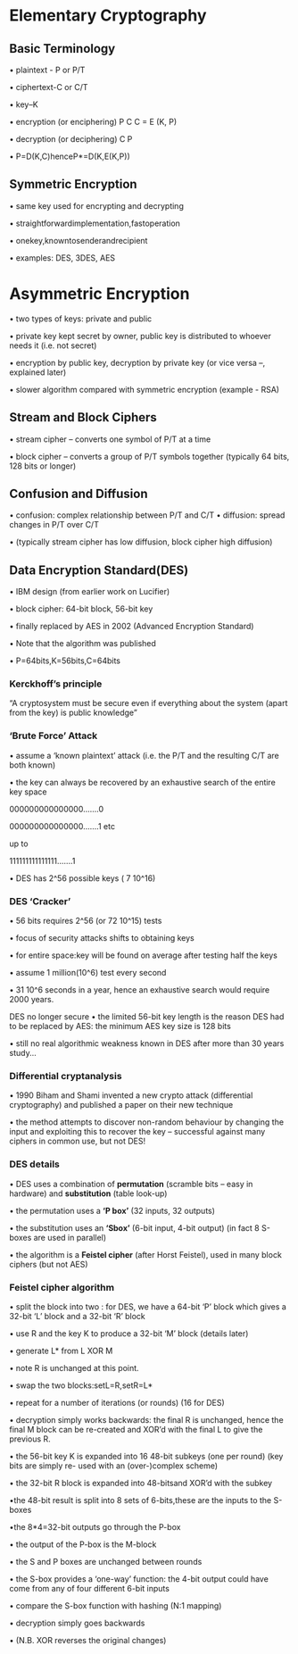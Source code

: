 # Elementary Cryptography
## Basic Terminology
• plaintext - P or P/T

• ciphertext-C or C/T

• key–K

• encryption (or enciphering) P C
C = E (K, P)

• decryption (or deciphering) C P

• P=D(K,C)henceP*=D(K,E(K,P))

## Symmetric Encryption
• same key used for encrypting and decrypting 

• straightforwardimplementation,fastoperation 

• onekey,knowntosenderandrecipient

• examples: DES, 3DES, AES

# Asymmetric Encryption
• two types of keys: private and public

• private key kept secret by owner, public key is distributed to whoever needs it (i.e. not secret)

• encryption by public key, decryption by private key (or vice versa –, explained later)

• slower algorithm compared with symmetric encryption (example - RSA)


## Stream and Block Ciphers
• stream cipher – converts one symbol of P/T at a time

• block cipher – converts a group of P/T symbols together (typically 64 bits, 128 bits or longer)

## Confusion and Diffusion
• confusion: complex relationship between P/T and C/T
• diffusion: spread changes in P/T over C/T

• (typically stream cipher has low diffusion, block cipher high diffusion)

## Data Encryption Standard(DES)
• IBM design (from earlier work on Lucifier)

• block cipher: 64-bit block, 56-bit key

• finally replaced by AES in 2002 (Advanced Encryption Standard)

• Note that the algorithm was published

• P=64bits,K=56bits,C=64bits

### Kerckhoff’s principle
“A cryptosystem must be secure even if everything about the system (apart from the key) is public knowledge”

### ‘Brute Force’ Attack
• assume a ‘known plaintext’ attack (i.e. the P/T and the resulting C/T are both known)

• the key can always be recovered by an exhaustive search of the entire key space 

000000000000000.......0

000000000000000.......1 etc

up to 

111111111111111.......1

• DES has 2^56 possible keys ( 7 10^16)

### DES ‘Cracker’
• 56 bits requires 2^56 (or 72 10^15) tests

• focus of security attacks shifts to obtaining keys

• for entire space:key will be found on average after testing half the keys

• assume 1 million(10^6) test every second

• 31 10^6 seconds in a year, hence an exhaustive search would require 2000 years.

DES no longer secure
• the limited 56-bit key length is the reason DES had to be replaced by AES: the minimum AES key size is 128 bits

• still no real algorithmic weakness known in DES after more than 30 years study...

### Differential cryptanalysis
• 1990 Biham and Shami invented a new crypto attack (differential cryptography) and published a paper on their new technique

• the method attempts to discover non-random behaviour by changing the input and exploiting this to recover the key – successful against many ciphers in common use, but not DES!

### DES details
• DES uses a combination of **permutation** (scramble bits – easy in hardware) and **substitution** (table look-up)

• the permutation uses a **‘P box’** (32 inputs, 32 outputs)

• the substitution uses an **‘Sbox’**
(6-bit input, 4-bit output)
(in fact 8 S-boxes are used in parallel)

• the algorithm is a **Feistel cipher** (after Horst Feistel), used in many block ciphers (but not AES)

### Feistel cipher algorithm
• split the block into two : for DES, we have a 64-bit ‘P’ block which gives a 32-bit ‘L’ block and a 32-bit ‘R’ block

• use R and the key K to produce a 32-bit ‘M’ block (details later)

• generate L* from L XOR M

• note R is unchanged at this point.

• swap the two blocks:setL=R,setR=L*

• repeat for a number of iterations (or rounds) (16 for DES)

• decryption simply works backwards: the final R is unchanged, hence the final M block can be re-created and XOR’d with the final L to give the previous R.

• the 56-bit key K is expanded into 16 48-bit subkeys (one per round) (key bits are simply re- used with an (over-)complex scheme)

• the 32-bit R block is expanded into 48-bitsand XOR’d with the subkey

•the 48-bit result is split into 8 sets of 6-bits,these are the inputs to the S-boxes

•the 8*4=32-bit outputs go through the P-box

• the output of the P-box is the M-block

• the S and P boxes are unchanged between rounds

• the S-box provides a ‘one-way’ function: the 4-bit output could have come from any of four different 6-bit inputs

• compare the S-box function with hashing (N:1 mapping)

• decryption simply goes backwards

• (N.B. XOR reverses the original changes)
